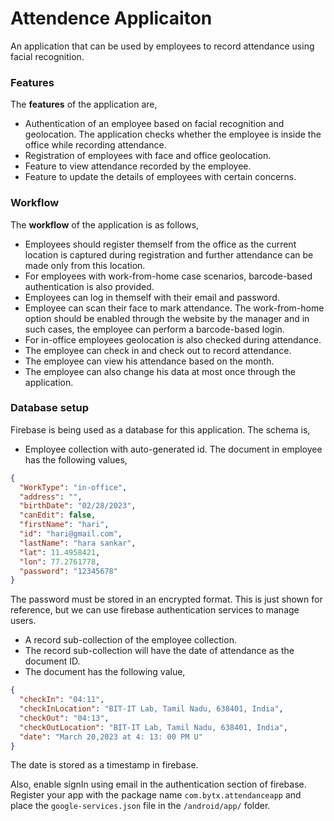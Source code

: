 # Attendence Applicaiton

An application that can be used by employees to record attendance using facial recognition.
### Features

The **features** of the application are,
+ Authentication of an employee based on facial recognition and geolocation. The application checks whether the employee is inside the office while recording attendance.
+ Registration of employees with face and office geolocation.
+ Feature to view attendance recorded by the employee.
+ Feature to update the details of employees with certain concerns.

### Workflow
The **workflow** of the application is as follows,

+ Employees should register themself from the office as the current location is captured during registration and further attendance can be made only from this location.
+ For employees with work-from-home case scenarios, barcode-based authentication is also provided.
+ Employees can log in themself with their email and password.
+ Employee can scan their face to mark attendance. The work-from-home option should be enabled through the website by the manager and in such cases, the employee can perform a barcode-based login.
+ For in-office employees geolocation is also checked during attendance.
+ The employee can check in and check out to record attendance.
+ The employee can view his attendance based on the month.
+ The employee can also change his data at most once through the application.


### Database setup

Firebase is being used as a database for this application. The schema is,
+ Employee collection with auto-generated id. The document in employee has the following values,

```json
{
  "WorkType": "in-office",
  "address": "",
  "birthDate": "02/28/2023",
  "canEdit": false,
  "firstName": "hari",
  "id": "hari@gmail.com",
  "lastName": "hara sankar",
  "lat": 11.4958421,
  "lon": 77.2761778,
  "password": "12345678"
}
```
The password must be stored in an encrypted format. This is just shown for reference, but we can use firebase authentication services to manage users.

+ A record sub-collection of the employee collection.
+ The record sub-collection will have the date of attendance as the document ID.
+ The document has the following value,

```json
{
  "checkIn": "04:11",
  "checkInLocation": "BIT-IT Lab, Tamil Nadu, 638401, India",
  "checkOut": "04:13",
  "checkOutLocation": "BIT-IT Lab, Tamil Nadu, 638401, India",
  "date": "March 20,2023 at 4: 13: 00 PM U"
}
```
The date is stored as a timestamp in firebase.

Also, enable signIn using email in the authentication section of firebase.
Register your app with the package name `com.bytx.attendanceapp` and place the `google-services.json` file in the `/android/app/` folder.
